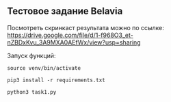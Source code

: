 ## Тестовое задание Belavia

Посмотреть скринкаст результата можно по ссылке:
https://drive.google.com/file/d/1-f968O3_et-nZBDxKvu_3A9MXA0AEfWx/view?usp=sharing


Запуск функций:

``source venv/bin/activate`` 

``pip3 install -r requirements.txt``

``python3 task1.py ``